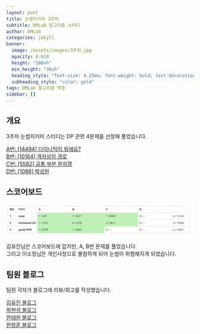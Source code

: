 ```yaml
---
layout: post
title: 눈썹지키미 3주차
subtitle: DMLab 알고리즘 스터디
author: DMLab
categories: jekyll
banner:
  image: /assets/images/3주차.jpg
  opacity: 0.618
  height: "100vh"
  min_height: "38vh"
  heading_style: "font-size: 4.25em; font-weight: bold; text-decoration: underline"
  subheading_style: "color: gold"
tags: DMLab 알고리즘 백준
sidebar: []
---
```


## 개요

3주차 눈썹지키미 스터디는 DP 관련 4문제를 선정해 풀었습니다.  

[A번: \[14494\] 다이나믹이 뭐에요?](https://www.acmicpc.net/problem/14494)  
[B번: \[10164\] 격자상의 경로](https://www.acmicpc.net/problem/10164)  
[C번: \[5582\] 공통 부분 문자열](https://www.acmicpc.net/problem/5582)  
[D번: \[1086\] 박성원](https://www.acmicpc.net/problem/1086)  

## 스코어보드

![3주차_스코어보드](/assets/images/3주차_스코어보드.png)

김유진님은 스코어보드에 없지만, A, B번 문제를 풀었습니다.  
그리고 이소정님은 개인사정으로 불참하게 되어 눈썹이 위험해지게 되었습니다.

## 팀원 블로그

팀원 각자가 블로그에 리뷰/회고를 작성했습니다.

[김유진 블로그](https://github.com/Erica1217/algorithm-study-save-eyebrow/blob/main/221108%20DP.md)  
[박현석 블로그](https://github.com/gustjr7879/problem_solve/tree/main/%EB%AA%A8%EA%B0%81%EC%BD%94/3%EC%A3%BC%EC%B0%A8(dp))  
[한태원 블로그](https://github.com/hantawon123/K_lab-study/tree/master/%EB%AA%A8%EA%B0%81%EC%BD%94%203%EC%A3%BC%EC%B0%A8%20%EC%8A%A4%ED%84%B0%EB%94%94)  
[한창훈 블로그](https://blog.noye.work/posts/DMLab-%EC%95%8C%EA%B3%A0%EB%A6%AC%EC%A6%98-%EC%8A%A4%ED%84%B0%EB%94%94-9%EC%A3%BC%EC%B0%A8/)  

